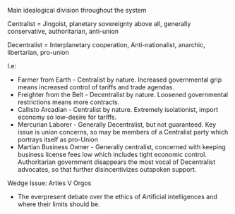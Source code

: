 Main idealogical division throughout the system

Centralist = Jingoist, planetary sovereignty above all, generally conservative, authoritarian, anti-union

Decentralist = Interplanetary cooperation, Anti-nationalist, anarchic, libertarian, pro-union

I.e: 
- Farmer from Earth - Centralist by nature. Increased governmental grip means increased control of tariffs and trade agendas.
- Freighter from the Belt - Decentralist by nature. Loosened governmental restrictions means more contracts. 
- Callisto Arcadian - Centralist by nature. Extremely isolationist, import economy so low-desire for tariffs.
- Mercurian Laborer - Generally Decentralist, but not guaranteed. Key issue is union concerns, so may be members of a Centralist party which portrays itself as pro-Union
- Martian Business Owner - Generally centralist, concerned with keeping business license fees low which includes tight economic control. Authoritarian government disappears the most vocal of Decentralist advocates, so that further disincentivizes outspoken support.



Wedge Issue: Arties V Orgos
- The everpresent debate over the ethics of Artificial intelligences and where their limits should be.